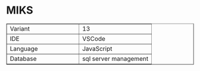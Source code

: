 # MIKS

<table style ='width: 100%;' border="1">
    <tbody>
        <tr>
            <td style='width: 50%;'>Variant<br></td>
            <td style='width: 50%;'>13<br></td>
        </tr>
        <tr>
            <td style='width: 50%;'>IDE<br></td>
            <td style='width: 50%;'>VSCode<br></td>
        </tr>
        <tr>
            <td style='width: 50%;'>Language<br></td>
            <td style='width: 50%;'>JavaScript<br></td>
        </tr>
        <tr>
            <td style='width: 50%;'>Database<br></td>
            <td style='width: 50%;'>sql server managеment<br></td>
        </tr>
    </tbody>
</table>

